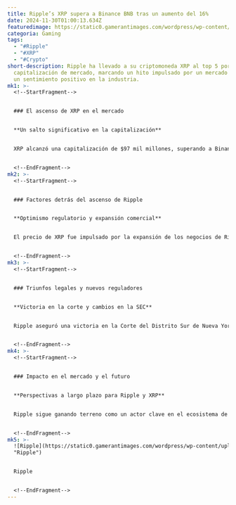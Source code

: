 ```yaml
---
title: Ripple’s XRP supera a Binance BNB tras un aumento del 16%
date: 2024-11-30T01:00:13.634Z
featuredimage: https://static0.gamerantimages.com/wordpress/wp-content/uploads/2024/11/untitled-design-1-18.jpg?q=70&fit=crop&w=1140&h=&dpr=1
categoria: Gaming
tags:
  - "#Ripple"
  - "#XRP"
  - "#Crypto"
short-description: Ripple ha llevado a su criptomoneda XRP al top 5 por
  capitalización de mercado, marcando un hito impulsado por un mercado en alza y
  un sentimiento positivo en la industria.
mk1: >-
  <!--StartFragment-->


  ### El ascenso de XRP en el mercado


  **Un salto significativo en la capitalización**


  XRP alcanzó una capitalización de $97 mil millones, superando a Binance BNB con $95 mil millones. Este aumento coincidió con un rally del mercado de criptomonedas que llegó a un pico histórico de $3.5 billones. XRP experimentó un crecimiento del 15.8% en 24 horas y un impresionante 226% en los últimos 30 días, alcanzando un valor de $1.70 al momento de la publicación.


  <!--EndFragment-->
mk2: >-
  <!--StartFragment-->


  ### Factores detrás del ascenso de Ripple


  **Optimismo regulatorio y expansión comercial**


  El precio de XRP fue impulsado por la expansión de los negocios de Ripple, la mejora en las condiciones regulatorias y un optimismo general en el mercado. Además, Ripple introdujo su stablecoin RLUSD en el XRP Ledger y Ethereum, consolidándose en el espacio de las finanzas descentralizadas.


  <!--EndFragment-->
mk3: >-
  <!--StartFragment-->


  ### Triunfos legales y nuevos reguladores


  **Victoria en la corte y cambios en la SEC**


  Ripple aseguró una victoria en la Corte del Distrito Sur de Nueva York contra la SEC, logrando un fallo favorable respecto a las ventas minoristas de XRP y un acuerdo de $250 millones relacionado con ventas institucionales. Con la posible llegada de Paul Atkins como nuevo líder de la SEC, se anticipan cambios en la regulación criptográfica.


  <!--EndFragment-->
mk4: >-
  <!--StartFragment-->


  ### Impacto en el mercado y el futuro


  **Perspectivas a largo plazo para Ripple y XRP**


  Ripple sigue ganando terreno como un actor clave en el ecosistema de activos digitales. Si bien la SEC podría apelar, el apoyo de nuevos legisladores y avances tecnológicos podría impulsar aún más el precio y la adopción de XRP en el futuro cercano.


  <!--EndFragment-->
mk5: >-
  ![Ripple](https://static0.gamerantimages.com/wordpress/wp-content/uploads/2021/10/Max-Shreck-Nosferatu.jpg?q=70&fit=crop&w=750&h=422&dpr=1
  "Ripple")


  Ripple


  <!--EndFragment-->
---
```

